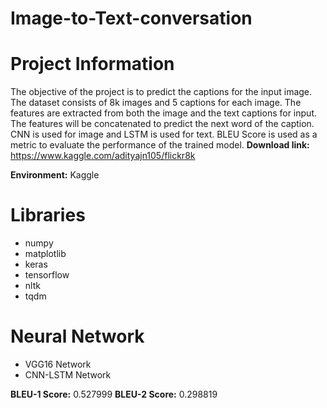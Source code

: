 # Image-to-Text-conversation

# Project Information

The objective of the project is to predict the captions for the input image. The dataset consists of 8k images and 5 captions for each image. The features are extracted from both the image and the text captions for input. The features will be concatenated to predict the next word of the caption. CNN is used for image and LSTM is used for text. BLEU Score is used as a metric to evaluate the performance of the trained model.
**Download link:** https://www.kaggle.com/adityajn105/flickr8k

**Environment:** Kaggle

# Libraries

- numpy
- matplotlib
- keras
- tensorflow
- nltk
- tqdm

# Neural Network

- VGG16 Network
- CNN-LSTM Network
  
**BLEU-1 Score:** 0.527999
**BLEU-2 Score:** 0.298819
